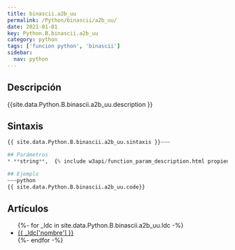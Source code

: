 ```yaml
---
title: binascii.a2b_uu
permalink: /Python/binascii/a2b_uu/
date: 2021-01-01
key: Python.B.binascii.a2b_uu
category: python
tags: ['funcion python', 'binascii']
sidebar: 
  nav: python
---
```


## Descripción
{{site.data.Python.B.binascii.a2b_uu.description }}

## Sintaxis
~~~python
{{ site.data.Python.B.binascii.a2b_uu.sintaxis }}~~~

## Parámetros
* **string**,  {% include w3api/function_param_description.html propiedad=site.data.Python.B.binascii.a2b_uu valor="string" %}

## Ejemplo
~~~python
{{ site.data.Python.B.binascii.a2b_uu.code}}
~~~

## Artículos
<ul>
{%- for _ldc in site.data.Python.B.binascii.a2b_uu.ldc -%}
   <li>
       <a href="{{_ldc['url'] }}">{{ _ldc['nombre'] }}</a>
   </li>
{%- endfor -%}
</ul>

